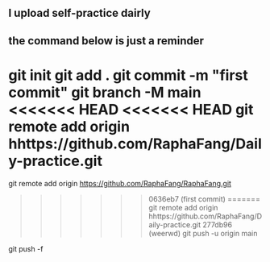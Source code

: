 ## I upload self-practice dairly

## the command below is just a reminder

git init
git add .
git commit -m "first commit"
git branch -M main
<<<<<<< HEAD
<<<<<<< HEAD
git remote add origin hhttps://github.com/RaphaFang/Daily-practice.git
=======
git remote add origin https://github.com/RaphaFang/RaphaFang.git
>>>>>>> 0636eb7 (first commit)
=======
git remote add origin hhttps://github.com/RaphaFang/Daily-practice.git
>>>>>>> 277db96 (weerwd)
git push -u origin main

git push -f
